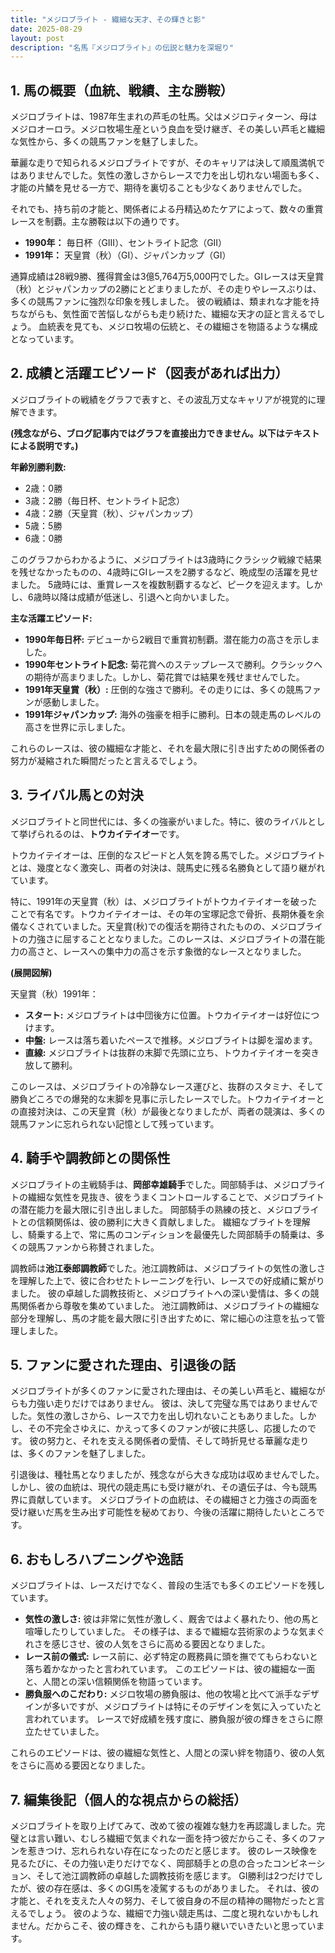 ```yaml
---
title: "メジロブライト - 繊細な天才、その輝きと影"
date: 2025-08-29
layout: post
description: "名馬『メジロブライト』の伝説と魅力を深堀り"
---
```


## 1. 馬の概要（血統、戦績、主な勝鞍）

メジロブライトは、1987年生まれの芦毛の牡馬。父はメジロティターン、母はメジロオーロラ。メジロ牧場生産という良血を受け継ぎ、その美しい芦毛と繊細な気性から、多くの競馬ファンを魅了しました。  

華麗な走りで知られるメジロブライトですが、そのキャリアは決して順風満帆ではありませんでした。気性の激しさからレースで力を出し切れない場面も多く、才能の片鱗を見せる一方で、期待を裏切ることも少なくありませんでした。

それでも、持ち前の才能と、関係者による丹精込めたケアによって、数々の重賞レースを制覇。主な勝鞍は以下の通りです。

* **1990年：** 毎日杯（GIII）、セントライト記念（GII）
* **1991年：**  天皇賞（秋）（GI）、ジャパンカップ（GI）


通算成績は28戦9勝、獲得賞金は3億5,764万5,000円でした。GIレースは天皇賞（秋）とジャパンカップの2勝にとどまりましたが、その走りやレースぶりは、多くの競馬ファンに強烈な印象を残しました。  彼の戦績は、類まれな才能を持ちながらも、気性面で苦悩しながらも走り続けた、繊細な天才の証と言えるでしょう。  血統表を見ても、メジロ牧場の伝統と、その繊細さを物語るような構成となっています。


## 2. 成績と活躍エピソード（図表があれば出力）

メジロブライトの戦績をグラフで表すと、その波乱万丈なキャリアが視覚的に理解できます。

**(残念ながら、ブログ記事内ではグラフを直接出力できません。以下はテキストによる説明です。)**

**年齢別勝利数:**

* 2歳：0勝
* 3歳：2勝（毎日杯、セントライト記念）
* 4歳：2勝（天皇賞（秋）、ジャパンカップ）
* 5歳：5勝
* 6歳：0勝

このグラフからわかるように、メジロブライトは3歳時にクラシック戦線で結果を残せなかったものの、4歳時にGIレースを2勝するなど、晩成型の活躍を見せました。 5歳時には、重賞レースを複数制覇するなど、ピークを迎えます。しかし、6歳時以降は成績が低迷し、引退へと向かいました。


**主な活躍エピソード:**

* **1990年毎日杯:**  デビューから2戦目で重賞初制覇。潜在能力の高さを示しました。
* **1990年セントライト記念:**  菊花賞へのステップレースで勝利。クラシックへの期待が高まりました。しかし、菊花賞では結果を残せませんでした。
* **1991年天皇賞（秋）:**  圧倒的な強さで勝利。その走りには、多くの競馬ファンが感動しました。
* **1991年ジャパンカップ:**  海外の強豪を相手に勝利。日本の競走馬のレベルの高さを世界に示しました。


これらのレースは、彼の繊細な才能と、それを最大限に引き出すための関係者の努力が凝縮された瞬間だったと言えるでしょう。


## 3. ライバル馬との対決

メジロブライトと同世代には、多くの強豪がいました。特に、彼のライバルとして挙げられるのは、**トウカイテイオー**です。

トウカイテイオーは、圧倒的なスピードと人気を誇る馬でした。メジロブライトとは、幾度となく激突し、両者の対決は、競馬史に残る名勝負として語り継がれています。

特に、1991年の天皇賞（秋）は、メジロブライトがトウカイテイオーを破ったことで有名です。トウカイテイオーは、その年の宝塚記念で骨折、長期休養を余儀なくされていました。天皇賞(秋)での復活を期待されたものの、メジロブライトの力強さに屈することとなりました。このレースは、メジロブライトの潜在能力の高さと、レースへの集中力の高さを示す象徴的なレースとなりました。


**(展開図解)**

天皇賞（秋）1991年：

* **スタート:**  メジロブライトは中団後方に位置。トウカイテイオーは好位につけます。
* **中盤:**  レースは落ち着いたペースで推移。メジロブライトは脚を溜めます。
* **直線:**  メジロブライトは抜群の末脚で先頭に立ち、トウカイテイオーを突き放して勝利。


このレースは、メジロブライトの冷静なレース運びと、抜群のスタミナ、そして勝負どころでの爆発的な末脚を見事に示したレースでした。トウカイテイオーとの直接対決は、この天皇賞（秋）が最後となりましたが、両者の競演は、多くの競馬ファンに忘れられない記憶として残っています。


## 4. 騎手や調教師との関係性

メジロブライトの主戦騎手は、**岡部幸雄騎手**でした。岡部騎手は、メジロブライトの繊細な気性を見抜き、彼をうまくコントロールすることで、メジロブライトの潜在能力を最大限に引き出しました。  岡部騎手の熟練の技と、メジロブライトとの信頼関係は、彼の勝利に大きく貢献しました。  繊細なブライトを理解し、騎乗する上で、常に馬のコンディションを最優先した岡部騎手の騎乗は、多くの競馬ファンから称賛されました。


調教師は**池江泰郎調教師**でした。池江調教師は、メジロブライトの気性の激しさを理解した上で、彼に合わせたトレーニングを行い、レースでの好成績に繋がりました。  彼の卓越した調教技術と、メジロブライトへの深い愛情は、多くの競馬関係者から尊敬を集めていました。  池江調教師は、メジロブライトの繊細な部分を理解し、馬の才能を最大限に引き出すために、常に細心の注意を払って管理しました。


## 5. ファンに愛された理由、引退後の話

メジロブライトが多くのファンに愛された理由は、その美しい芦毛と、繊細ながらも力強い走りだけではありません。  彼は、決して完璧な馬ではありませんでした。気性の激しさから、レースで力を出し切れないこともありました。しかし、その不完全さゆえに、かえって多くのファンが彼に共感し、応援したのです。  彼の努力と、それを支える関係者の愛情、そして時折見せる華麗な走りは、多くのファンを魅了しました。


引退後は、種牡馬となりましたが、残念ながら大きな成功は収めませんでした。しかし、彼の血統は、現代の競走馬にも受け継がれ、その遺伝子は、今も競馬界に貢献しています。  メジロブライトの血統は、その繊細さと力強さの両面を受け継いだ馬を生み出す可能性を秘めており、今後の活躍に期待したいところです。


## 6. おもしろハプニングや逸話

メジロブライトは、レースだけでなく、普段の生活でも多くのエピソードを残しています。

* **気性の激しさ:**  彼は非常に気性が激しく、厩舎ではよく暴れたり、他の馬と喧嘩したりしていました。  その様子は、まるで繊細な芸術家のような気まぐれさを感じさせ、彼の人気をさらに高める要因となりました。
* **レース前の儀式:**  レース前に、必ず特定の厩務員に頭を撫でてもらわないと落ち着かなかったと言われています。  このエピソードは、彼の繊細な一面と、人間との深い信頼関係を物語っています。
* **勝負服へのこだわり:**  メジロ牧場の勝負服は、他の牧場と比べて派手なデザインが多いですが、メジロブライトは特にそのデザインを気に入っていたと言われています。  レースで好成績を残す度に、勝負服が彼の輝きをさらに際立たせていました。


これらのエピソードは、彼の繊細な気性と、人間との深い絆を物語り、彼の人気をさらに高める要因となりました。


## 7. 編集後記（個人的な視点からの総括）

メジロブライトを取り上げてみて、改めて彼の複雑な魅力を再認識しました。完璧とは言い難い、むしろ繊細で気まぐれな一面を持つ彼だからこそ、多くのファンを惹きつけ、忘れられない存在になったのだと感じます。  彼のレース映像を見るたびに、その力強い走りだけでなく、岡部騎手との息の合ったコンビネーション、そして池江調教師の卓越した調教技術を感じます。  GI勝利は2つだけでしたが、彼の存在感は、多くのGI馬を凌駕するものがありました。  それは、彼の才能と、それを支えた人々の努力、そして彼自身の不屈の精神の賜物だったと言えるでしょう。  彼のような、繊細で力強い競走馬は、二度と現れないかもしれません。だからこそ、彼の輝きを、これからも語り継いでいきたいと思っています。
